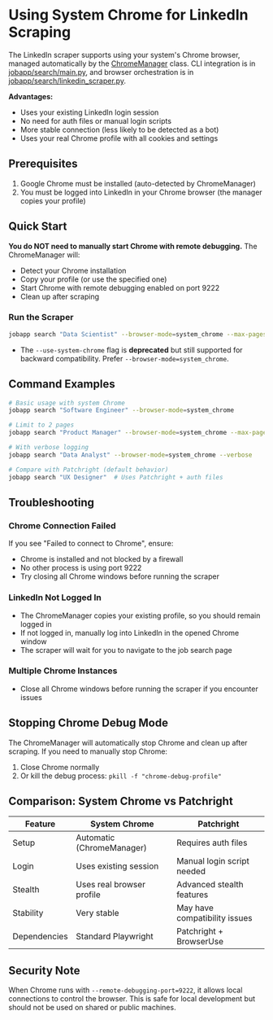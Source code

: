 # Using System Chrome for LinkedIn Scraping

The LinkedIn scraper supports using your system's Chrome browser, managed automatically by the [ChromeManager](../jobapp/core/chrome_manager.py) class. CLI integration is in [jobapp/search/main.py](../jobapp/search/main.py), and browser orchestration is in [jobapp/search/linkedin_scraper.py](../jobapp/search/linkedin_scraper.py).

**Advantages:**
- Uses your existing LinkedIn login session
- No need for auth files or manual login scripts
- More stable connection (less likely to be detected as a bot)
- Uses your real Chrome profile with all cookies and settings

## Prerequisites

1. Google Chrome must be installed (auto-detected by ChromeManager)
2. You must be logged into LinkedIn in your Chrome browser (the manager copies your profile)

## Quick Start

**You do NOT need to manually start Chrome with remote debugging.**
The ChromeManager will:
- Detect your Chrome installation
- Copy your profile (or use the specified one)
- Start Chrome with remote debugging enabled on port 9222
- Clean up after scraping

### Run the Scraper

```bash
jobapp search "Data Scientist" --browser-mode=system_chrome --max-pages=3
```

- The `--use-system-chrome` flag is **deprecated** but still supported for backward compatibility. Prefer `--browser-mode=system_chrome`.

## Command Examples

```bash
# Basic usage with system Chrome
jobapp search "Software Engineer" --browser-mode=system_chrome

# Limit to 2 pages
jobapp search "Product Manager" --browser-mode=system_chrome --max-pages=2

# With verbose logging
jobapp search "Data Analyst" --browser-mode=system_chrome --verbose

# Compare with Patchright (default behavior)
jobapp search "UX Designer"  # Uses Patchright + auth files
```

## Troubleshooting

### Chrome Connection Failed
If you see "Failed to connect to Chrome", ensure:
- Chrome is installed and not blocked by a firewall
- No other process is using port 9222
- Try closing all Chrome windows before running the scraper

### LinkedIn Not Logged In
- The ChromeManager copies your existing profile, so you should remain logged in
- If not logged in, manually log into LinkedIn in the opened Chrome window
- The scraper will wait for you to navigate to the job search page

### Multiple Chrome Instances
- Close all Chrome windows before running the scraper if you encounter issues

## Stopping Chrome Debug Mode

The ChromeManager will automatically stop Chrome and clean up after scraping. If you need to manually stop Chrome:
1. Close Chrome normally
2. Or kill the debug process: `pkill -f "chrome-debug-profile"`

## Comparison: System Chrome vs Patchright

| Feature | System Chrome | Patchright |
|---------|---------------|------------|
| Setup | Automatic (ChromeManager) | Requires auth files |
| Login | Uses existing session | Manual login script needed |
| Stealth | Uses real browser profile | Advanced stealth features |
| Stability | Very stable | May have compatibility issues |
| Dependencies | Standard Playwright | Patchright + BrowserUse |

## Security Note

When Chrome runs with `--remote-debugging-port=9222`, it allows local connections to control the browser. This is safe for local development but should not be used on shared or public machines. 